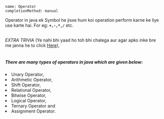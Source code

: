 ```ngMeta
name: Operator
completionMethod: manual
```

Operator in java ek Symbol he jisse hum koi operation perform karne ke liye use karte hai. For eg: <b>```+,-,*,/```</b>	 etc. <br><br>

*EXTRA TRIVIA* (Ye nahi bhi yaad ho toh bhi chalega aur agar apko inke bre me janna he to click <a href="https://www.hindilearn.in/tut/core-java/operators-in-hindi">Here</a>),<br><br>
<h5>There are many types of operators in java which are given below:</h5>
<li>Unary Operator,</li>
<li>Arithmetic Operator,</li>
<li>Shift Operator,</li>
<li>Relational Operator,</li>
<li>Bitwise Operator,</li>
<li>Logical Operator,</li>
<li>Ternary Operator and</li>
<li>Assignment Operator.</li>


